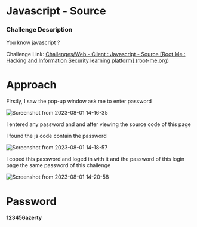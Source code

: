# Javascript - Source

### Challenge Description

You know javascript ?

Challenge Link: [Challenges/Web - Client : Javascript - Source [Root Me : Hacking and Information Security learning platform] (root-me.org)](https://www.root-me.org/en/Challenges/Web-Client/Javascript-Source)

# Approach

Firstly, I saw the pop-up window ask me to enter password

![Screenshot from 2023-08-01 14-16-35](https://github.com/MohammedHawary/CTF-Challenges-Writeups/assets/94152045/c0290324-accc-4631-9de2-8f390692779b)

I entered any password and and after viewing the source code of this page

I found the js code contain the password

![Screenshot from 2023-08-01 14-18-57](https://github.com/MohammedHawary/CTF-Challenges-Writeups/assets/94152045/2ddb6f86-2c64-4251-9264-3dafb063d03b)

I coped this password and loged in with it and the password of this login page the same password of this challenge

![Screenshot from 2023-08-01 14-20-58](https://github.com/MohammedHawary/CTF-Challenges-Writeups/assets/94152045/d97af92e-56bf-4a95-a60d-a83af285bc08)

# Password

**123456azerty**
